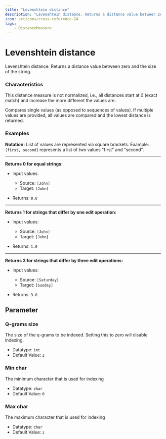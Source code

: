 ```yaml
---
title: "Levenshtein distance"
description: "Levenshtein distance. Returns a distance value between zero and the size of the string."
icon: octicons/cross-reference-24
tags: 
    - DistanceMeasure
---
```

# Levenshtein distance
<!-- This file was generated - DO NOT CHANGE IT MANUALLY -->



Levenshtein distance. Returns a distance value between zero and the size of the string.

### Characteristics
This distance measure is not normalized, i.e., all distances start at 0 (exact match) and increase the more different the values are.

Compares single values (as opposed to sequences of values). If multiple values are provided, all values are compared and the lowest distance is returned.
### Examples

**Notation:** List of values are represented via square brackets. Example: `[first, second]` represents a list of two values "first" and "second".

---
**Returns 0 for equal strings:**

* Input values:
    - Source: `[John]`
    - Target: `[John]`

* Returns: `0.0`


---
**Returns 1 for strings that differ by one edit operation:**

* Input values:
    - Source: `[John]`
    - Target: `[Jxhn]`

* Returns: `1.0`


---
**Returns 3 for strings that differ by three edit operations:**

* Input values:
    - Source: `[Saturday]`
    - Target: `[Sunday]`

* Returns: `3.0`




## Parameter

### Q-grams size

The size of the q-grams to be indexed. Setting this to zero will disable indexing.

- Datatype: `int`
- Default Value: `2`



### Min char

The minimum character that is used for indexing

- Datatype: `char`
- Default Value: `0`



### Max char

The maximum character that is used for indexing

- Datatype: `char`
- Default Value: `z`




